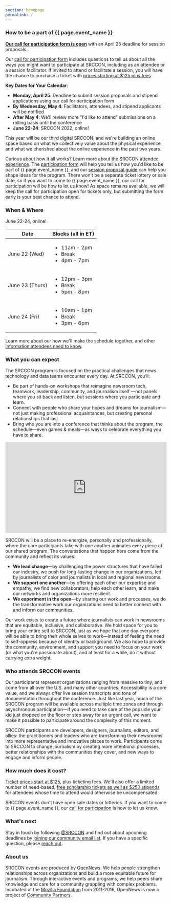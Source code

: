 ```yaml
---
section: homepage
permalink: /
---
```


### How to be a part of {{ page.event_name }}

**[Our call for participation form is open](/participation/form)** with an April 25 deadline for session proposals.

Our [call for participation form](/participation/form/) includes questions to tell us about all the ways you might want to participate at SRCCON, including as an attendee or a session facilitator. If invited to attend or facilitate a session, you will have the chance to purchase a ticket with [prices starting at $125 plus fees](/attendees/#tickets).


**Key Dates for Your Calendar**:

* **Monday, April 25**: Deadline to submit session proposals and stipend applications using our call for participation form
* **By Wednesday, May 4**: Facilitators, attendees, and stipend applicants will be notified
* **After May 4**: We'll review more "I'd like to attend" submissions on a rolling basis until the conference
* **June 22-24**: SRCCON 2022, online!

This year will be our third digital SRCCON, and we're building an online space based on what we collectively value about the physical experience and what we cherished about the online experience in the past two years. 

Curious about how it all works? Learn more about [the SRCCON attendee experience](/attendees). The [participation form](/participation/form) will help you tell us how you'd like to be part of {{ page.event_name }}, and our [session proposal guide](/sessions/proposal-guide/) can help you shape ideas for the program. There won't be a separate ticket lottery or sale date, so if you want to come to {{ page.event_name }}, our call for participation will be how to let us know! As space remains available, we will keep the call for participation open for tickets only, but submitting the form early is your best chance to attend.


### When & Where

June 22-24, online!

<table class="time-blocks">
  <thead>
    <th>Date</th>
    <th>Blocks (all in ET)</th>
  </thead>
  <tbody>
    <tr>
      <td>June 22 (Wed)</td>
      <td>
        <ul>
          <li>11am - 2pm</li>
          <li>Break</li>
          <li>4pm - 7pm</li>
        </ul>
      </td>
    </tr>
    <tr>
      <td>June 23 (Thurs)</td>
      <td>
        <ul>
          <li>12pm - 3pm</li>
          <li>Break</li>
          <li>5pm - 8pm</li>
        </ul>
      </td>
    </tr>
    <tr>
      <td>June 24 (Fri)</td>
      <td>
        <ul>
          <li>10am - 1pm</li>
          <li>Break</li>
          <li>3pm - 6pm</li>
        </ul>
      </td>
    </tr>
  </tbody>
</table>

Learn more about our how we'll make the schedule together, and other [information attendees need to know](/attendees).


### What you can expect

The SRCCON program is focused on the practical challenges that news technology and data teams encounter every day. At SRCCON, you’ll:

* Be part of hands-on workshops that reimagine newsroom tech, teamwork, leadership, community, and journalism itself —not panels where you sit back and listen, but sessions where you participate and learn.
* Connect with people who share your hopes and dreams for journalism—not just making professional acquaintances, but creating personal relationships that last.
* Bring who you are into a conference that thinks about the program, the schedule—even games & meals—as ways to celebrate everything you have to share.

<style>.embed-container { position: relative; padding-bottom: 56.25%; height: 0; overflow: hidden; max-width: 100%; margin-bottom: 1em; } .embed-container iframe, .embed-container object, .embed-container embed { position: absolute; top: 0; left: 0; width: 100%; height: 100%; }</style><div class='embed-container'><iframe src='https://player.vimeo.com/video/180221748' frameborder='0' webkitAllowFullScreen mozallowfullscreen allowFullScreen></iframe></div>

SRCCON will be a place to re-energize, personally and professionally, where the care participants take with one another animates every piece of our shared program. The conversations that happen here come from the community and reflect its values:

* **We lead change**—by challenging the power structures that have failed our industry, we push for long-lasting change in our organizations, led by journalists of color and journalists in local and regional newsrooms.
* **We support one another**—by offering each other our expertise and empathy, we find new collaborators, help each other learn, and make our networks and organizations more resilient.
* **We experiment in the open**—by sharing our work and processes, we do the transformative work our organizations need to better connect with and inform our communities.

Our work exists to create a future where journalists can work in newsrooms that are equitable, inclusive, and collaborative. We hold space for you to bring your entire self to SRCCON, just as we hope that one day everyone will be able to bring their whole selves to work—instead of feeling the need to self-oppress because of identity or background. We also hope to provide the community, environment, and support you need to focus on your work (or what you're passionate about), and at least for a while, do it without carrying extra weight.

### Who attends SRCCON events

Our participants represent organizations ranging from massive to tiny, and come from all over the U.S. and many other countries. Accessibility is a core value, and we always offer live session transcripts and tons of documentation throughout the conference. Just like last year, much of the SRCCON program will be available across multiple time zones and through asynchronous participation—if you need to take care of the popsicle your kid just dropped on the floor or step away for an urgent call, we want to make it possible to participate around the complexity of this moment.

SRCCON participants are developers, designers, journalists, editors, and allies: the practitioners and leaders who are transforming their newsrooms into more representative and innovative places to work. Participants come to SRCCON to change journalism by creating more intentional processes, better relationships with the communities they cover, and new ways to engage and inform people.

### How much does it cost?

[Ticket prices start at $125](/attendees/#tickets), plus ticketing fees. We'll also offer a limited number of need-based, [free scholarship tickets as well as $250 stipends](/scholarships) for attendees whose time to attend would otherwise be uncompensated.

SRCCON events don't have open sale dates or lotteries. If you want to come to {{ page.event_name }}, our [call for participation](/participation/form) is how to let us know.

### What's next

Stay in touch by following [@SRCCON](https://twitter.com/srccon) and find out about upcoming deadlines by [joining our community email list](https://opennews.us5.list-manage.com/subscribe?u=71c95e9a43708843d2fdc1f09&id=996e9290cc). If you have a specific question, please [reach out](mailto:srccon@opennews.org).

### About us

SRCCON events are produced by [OpenNews](https://opennews.org). We help people strengthen relationships across organizations and build a more equitable future for journalism. Through interactive events and programs, we help peers share knowledge and care for a community grappling with complex problems. Incubated at the [Mozilla Foundation](https://www.mozilla.org/en-US/foundation/) from 2011-2016, OpenNews is now a project of [Community Partners](http://communitypartners.org/).
